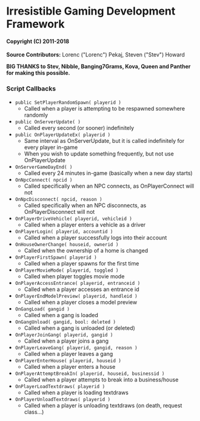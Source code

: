 # Irresistible Gaming Development Framework
#### Copyright (C) 2011-2018

**Source Contributors:**  Lorenc ("Lorenc") Pekaj, Steven ("Stev") Howard

**BIG THANKS to Stev, Nibble, Banging7Grams, Kova, Queen and Panther for making this possible.**

### Script Callbacks

- `public SetPlayerRandomSpawn( playerid )`
    - Called when a player is attempting to be respawned somewhere randomly
- `public OnServerUpdate( )`
    - Called every second (or sooner) indefinitely
- `public OnPlayerUpdateEx( playerid )`
    - Same interval as OnServerUpdate, but it is called indefinitely for every player in-game
    - When you wish to update something frequently, but not use OnPlayerUpdate
- `OnServerGameDayEnd( )`
    - Called every 24 minutes in-game (basically when a new day starts)
- `OnNpcConnect( npcid )`
    - Called specifically when an NPC connects, as OnPlayerConnect will not
- `OnNpcDisconnect( npcid, reason )`
    - Called specifically when an NPC disconnects, as OnPlayerDisconnect will not
- `OnPlayerDriveVehicle( playerid, vehicleid )`
    - Called when a player enters a vehicle as a driver
- `OnPlayerLogin( playerid, accountid )`
    - Called when a player successfully logs into their account
- `OnHouseOwnerChange( houseid, ownerid )`
    - Called when the ownership of a home is changed
- `OnPlayerFirstSpawn( playerid )`
    - Called when a player spawns for the first time
- `OnPlayerMovieMode( playerid, toggled )`
    - Called when player toggles movie mode
- `OnPlayerAccessEntrance( playerid, entranceid )`
    - Called when a player accesses an entrance id
- `OnPlayerEndModelPreview( playerid, handleid )`
	- Called when a player closes a model preview
- `OnGangLoad( gangid )`
    - Called when a gang is loaded
- `OnGangUnload( gangid, bool: deleted )`
    - Called when a gang is unloaded (or deleted)
- `OnPlayerJoinGang( playerid, gangid )`
    - Called when a player joins a gang
- `OnPlayerLeaveGang( playerid, gangid, reason )`
    - Called when a player leaves a gang
- `OnPlayerEnterHouse( playerid, houseid )`
    - Called when a player enters a house
- `OnPlayerAttemptBreakIn( playerid, houseid, businessid )`
    - Called when a player attempts to break into a business/house
- `OnPlayerLoadTextdraws( playerid )`
    - Called when a player is loading textdraws
- `OnPlayerUnloadTextdraws( playerid )`
    - Called when a player is unloading textdraws (on death, request class...)
